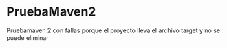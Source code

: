 # PruebaMaven2
Pruebamaven 2 con fallas porque el proyecto lleva el archivo target y no se puede eliminar
